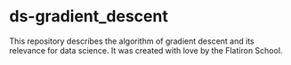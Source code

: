 # ds-gradient_descent

This repository describes the algorithm of gradient descent and its relevance for data science. It was created with love by the Flatiron School.
